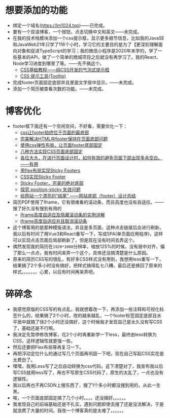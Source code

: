 # 想要添加的功能

* 绑定一个域名(https://lm1024.top)——已完成。
* 要有一个双语博客，一个按钮，点击切换中文和英文——未完成。
* 在我的技术栈模块添加一个css提示框，显示更多细节信息，比如我的JavaSE和JavaWeb21年只学了116个小时，学习它的主要目的是为了【更深刻理解面向对象和促进TypeScript的学习；我的微信小程序是2020年末学的，学了一些基本的API，做了一个简单的商城项目之后就没有再学习了。我的React、Node学习进度到哪里了等。——先不搞这个。
  * [CSS基础教程——纯CSS开发的气泡式提示框](https://zhuanlan.zhihu.com/p/22047542)
  * [CSS 提示工具(Tooltip)](https://www.runoob.com/css/css-tooltip.html)
* 完成footer页面固定底部并且里面文字居中显示。——未完成。
* 添加一个简历被查看次数的功能。——未完成。

# 博客优化

* footer框下面还有一个空闲空间，不好看，需要优化一下：
  * [css让footer始终位于页面的最底部](https://blog.csdn.net/hlinghling/article/details/50967249)
  * [完美解决HTML中footer保持在页面底部问题](https://blog.csdn.net/m0_38099607/article/details/71598423?utm_medium=distribute.pc_relevant.none-task-blog-2%7Edefault%7EsearchFromBaidu%7Edefault-3.pc_relevant_baidujshouduan&depth_1-utm_source=distribute.pc_relevant.none-task-blog-2%7Edefault%7EsearchFromBaidu%7Edefault-3.pc_relevant_baidujshouduan)
  * [使用css弹性布局，让页面footer底部固定](https://blog.csdn.net/sinat_36728518/article/details/109744551)
  * [八种方法实现CSS页面底部固定](https://segmentfault.com/a/1190000017805669)
  * [各位大大，在进行页面设计时，如何有效的避免页面下部出现多余空白。——有用](https://www.zhihu.com/question/34517074)
  * [用flex布局实现Sticky Footers](https://www.jianshu.com/p/32f3c52b769d)
  * [CSS实现Sticky Footer ](https://www.zhihu.com/column/p/31310639)
  * [Sticky Footer，完美的绝对底部](https://jelly.jd.com/article/6006b1045b6c6a01506c87e3)
  * [探究 position-sticky 失效问题](https://www.cnblogs.com/coco1s/p/14180476.html)
  * [给网站一个漂亮的“结尾” ——网站底部（footer）设计总结](https://zhuanlan.zhihu.com/p/20296269)
* 简历PDF使用了Iframe，它有很难看的滚动条，而且高度也没有自适应。——搜了好久没有搜到有用的
  * [iframe高度自适应及隐藏滚动条的实例详解](https://www.jb51.net/article/124963.htm)
  * [iframe高度自适应并且取消滚动条](https://www.jianshu.com/p/c31a08eb2b8e)
* 这个博客用的是那种模版语法，并且是多页面，这种点击链接后会进行刷新。我以后有时间了用Vue3和React重写一下，写成SPA(单页面应用程序)，这样可以实现点击页面后局部刷新了，但是现在没有时间去弄这个。
* 偶然发现我的简历在`1920*1080`分辨率，缩放125%的时候，没有居中对齐，偏了那么一点点，我有时间来弄一个这个，具体还没搞清楚是什么原因。
* 原来的简历CSS写的很乱，有好多CSS样式没有用到，我想用less重写一下，结果搞了2个多小时没有搞好，把样式搞得乱七八糟，最后还是换回了原来的样式。。。。。。。心累，以后有时间再来弄吧。

# 碎碎念

* 我感觉原版的CSS写的有点乱，我就想着改一下，再添加一些注释和可视化标签什么的，结果搞了2个小时，改的越来越乱，一个footer标签固定底部且水平居中就搞了快2个小时还没搞好，这个时候我才发现自己是太久没有写CSS了，基础还是不行啊。
* 我决定先暂停修改博客，花2个小时再重新学一下less，最终由less转换为CSS，这样逻辑性就更强一些。
* 然后还要把Flex布局等再复习一下。
* 再把浮动定位什么的通过写几个页面再巩固一下吧，现在自己写起CSS实在是太费劲了。
* 嘿嘿，我用Less写了之后自动转换为css代码，这下清楚对了，我宣布我以后写CSS就用less写了，再也不写原生CSS代码了，原生的太乱了，一点也没有逻辑性。
* 我以后再也不再CSDN上搜东西了，搜了1个多小时都没搜到用的，从此一生黑。
* 唉，一个页面底部固定搞了几个小时。。。。还没搞好。。。。。。
* 我发现自己的前端基础还是不扎实，遇到问题即使去搜了还是没法解决，于是就浪费了大量的时间。我改一个博客真的是太难了。。。。。。
